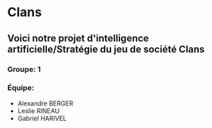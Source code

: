 # **Clans**

## Voici notre projet d'intelligence artificielle/Stratégie du jeu de société Clans


### Groupe: 1
### Équipe: 
- Alexandre BERGER
- Leslie RINEAU
- Gabriel HARIVEL
